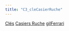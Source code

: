 ```yaml
---
title: "C3_cleCasierRuche"
---
```


[Clés](notes/equipements/cles/C_Clés.md) [Casiers Ruche](notes/equipements/consommables/C_CasierRuche.md) [gilFerrari](notes/equipements/utilisateurs/gilFerrari.md)